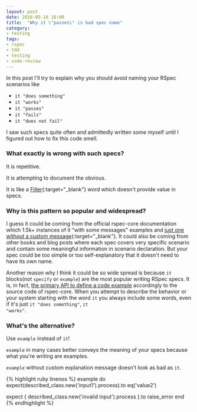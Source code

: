 ```yaml
---
layout: post
date: 2016-05-16 16:00
title:  "Why it \"passes\" is bad spec name"
category: 
- testing
tags:
- rspec
- tdd
- testing
- code-review
---
```


In this post I'll try to explain why you should avoid naming your RSpec scenarios like
 
 * <code>it "does something"</code>
 * <code>it "works"</code>
 * <code>it "passes"</code>
 * <code>it "fails"</code>
 * <code>it "does not fail"</code>
 
<!--more-->
 
 I saw such specs quite often and admittedly written some myself until I figured out how to fix this code smell.
 
### What exactly is wrong with such specs?
 
It is repetitive.

It is attempting to document the obvious.

It is like a [Filler](https://en.wikipedia.org/wiki/Filler_(linguistics)){:target="_blank"} word which doesn't provide value in specs.

### Why is this pattern so popular and widespread?

I guess it could be coming from the official rspec-core documentation which 1.5k+ instances of it "with some messages" examples and [just one without a custom message](https://github.com/rspec/rspec-core/blob/master/features/mock_framework_integration/use_rspec.feature#L106){:target="_blank"}.
It could also be coming from other books and blog posts where each spec covers very specific scenario and contain some meaningful information in scenario declaration.
But your spec could be too simple or too self-explanatory that it doesn't need to have its own name.

Another reason why I think it could be so wide spread is because `it` blocks(not `specify` or `example`) are the most popular writing RSpec specs. It is, in fact, [the primary API to define a code example](https://github.com/rspec/rspec-core/commit/3951d7c6cd4f519913b1bed74c78ae3ae331e3b5#diff-89a77987791b99dfc9d2e744919d0c42R89) accordingly to the source code of rspec-core.
When you attempt to describe the behavior or your system starting with the word `it` you always include some words, even if it's just <code>it "does something"</code>, <code>it "works"</code>.
 
### What's the alternative?
 
Use `example` instead of `it`!

 `example` in many cases better conveys the meaning of your specs because what you're writing are examples.
 
 `example` without custom explanation message doesn't look as bad as `it`.
 
{% highlight ruby linenos %}
example do
  expect(described_class.new('input1').process).to eq('value2')

  expect { described_class.new('invalid input').process }.to raise_error
end
{% endhighlight %}
